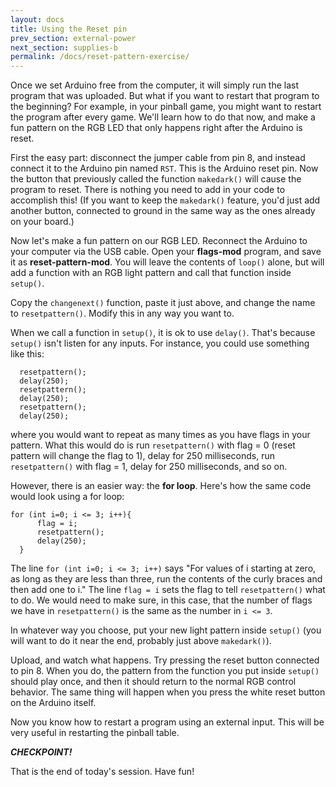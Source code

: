 ```yaml
---
layout: docs
title: Using the Reset pin
prev_section: external-power
next_section: supplies-b
permalink: /docs/reset-pattern-exercise/
---
```


Once we set Arduino free from the computer, it will simply run the last program that was uploaded. But what if you want to restart that program to the beginning? For example, in your pinball game, you might want to restart the program after every game. We'll learn how to do that now, and make a fun pattern on the RGB LED that only happens right after the Arduino is reset.

First the easy part: disconnect the jumper cable
from pin 8, and instead connect it to the Arduino pin named ```RST```. This is the Arduino reset pin. Now the button that
previously called the function ```makedark()``` will cause the program to
reset. There is nothing you need to add in your code to accomplish this! (If you want to keep the ```makedark()``` feature, you'd just add another button, connected to ground in the same way as the ones already on your board.)

Now let's make a fun pattern on our RGB LED. Reconnect the Arduino to your computer via the USB cable. Open your **flags-mod** program, and save it as **reset-pattern-mod**. You will leave the contents of ```loop()``` alone, but will add a function with an RGB light pattern and call that function inside ```setup()```. 

Copy the ```changenext()``` function, paste it just above, and change the name to ```resetpattern()```. Modify this in any way you want to. 

When we call a function in ```setup()```, it is ok to use ```delay()```. That's because ```setup()``` isn't listen for any inputs. For instance, you could use something like this:

```
  resetpattern();
  delay(250);
  resetpattern();
  delay(250);
  resetpattern();
  delay(250);
```

where you would want to repeat as many times as you have flags in your pattern. What this would do is run ```resetpattern()```  with flag = 0 (reset pattern will change the flag to 1), delay for 250 milliseconds, run ```resetpattern()``` with flag = 1, delay for 250 milliseconds, and so on.

However, there is an easier way: the **for loop**. Here's how the same code would look using a for loop:

```
for (int i=0; i <= 3; i++){
      flag = i;
      resetpattern();
      delay(250);
  }
```

The line ```for (int i=0; i <= 3; i++)``` says "For values of i starting at zero, as long as they are less than three, run the contents of the curly braces and then add one to i." The line ```flag = i``` sets the flag to tell ```resetpattern()``` what to do. We would need to make sure, in this case, that the number of flags we have in ```resetpattern()``` is the same as the number in ```i <= 3```. 

In whatever way you choose, put your new light pattern inside ```setup()``` (you will want to do it near the end, probably just above ```makedark()```).

Upload, and watch what happens. Try pressing the reset button connected to pin 8. When you do, the pattern from the function you put inside ```setup()``` should play once, and then it should return to the normal RGB control behavior. The same thing will happen when you press the white reset button on the Arduino itself.

Now you know how to restart a program using an external input. This will be very useful in restarting the pinball table. 

**_CHECKPOINT!_**

That is the end of today's session. Have fun!